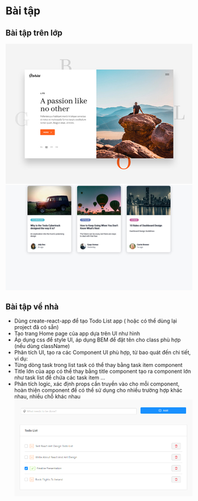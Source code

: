 # Bài tập

## Bài tập trên lớp

![Excecise 1](images/preview.jpeg)
![Excecise 2](images/article-card.jpeg)

## Bài tập về nhà

- Dùng create-react-app để tạo Todo List app ( hoặc có thể dùng lại project đã có sẵn)
- Tạo trang Home page của app dựa trên UI như hình
- Áp dụng css để style UI, áp dụng BEM để đặt tên cho class phù hợp (nếu dùng className)
- Phân tích UI, tạo ra các Component  UI phù hợp, từ bao quát đến chi tiết, ví dụ:
- Từng dòng task trong list task có thể thay bằng task item component
- Title lớn của app có thể thay bằng title component
tạo ra component lớn như task list để chứa các task item
...
- Phân tích logic, xác định props cần truyền vào cho mỗi component, hoàn thiện component để có thể sử dụng cho nhiều trường hợp khác nhau, nhiều chỗ khác nhau
![Excercise 2](images/React-Ant-Design-Todo-List.png)
